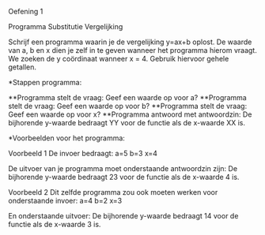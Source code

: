 Oefening 1

Programma Substitutie Vergelijking

Schrijf een programma waarin je de vergelijking y=ax+b oplost.
De waarde van a, b en x dien je zelf in te geven wanneer het programma hierom vraagt.
We zoeken de y coördinaat wanneer x = 4.
Gebruik hiervoor gehele getallen.

*Stappen programma:

**Programma stelt de vraag: Geef een waarde op voor a?
**Programma stelt de vraag: Geef een waarde op voor b?
**Programma stelt de vraag: Geef een waarde op voor x?
**Programma antwoord met antwoordzin: De bijhorende y-waarde bedraagt YY voor de functie als de x-waarde XX is.

*Voorbeelden voor het programma:

Voorbeeld 1
De invoer bedraagt: 
a=5
b=3
x=4

De uitvoer van je programma moet onderstaande antwoordzin zijn:
De bijhorende y-waarde bedraagt 23 voor de functie als de x-waarde 4 is. 

Voorbeeld 2
Dit zelfde programma zou ook moeten werken voor onderstaande invoer:
a=4
b=2
x=3

En onderstaande uitvoer:
De bijhorende y-waarde bedraagt 14 voor de functie als de x-waarde 3 is.





